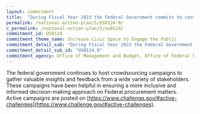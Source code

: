 ```yaml
---
layout: commitment
title:  "During Fiscal Year 2023 the Federal Government commits to continuing to use open innovation techniques and crowd- sourcing tools to foster meaningful dialogue with individuals and organizations with expertise and interest in Federal procurement matters."
permalink: /national-action-plan/5/US0124-0/
c_permalink: /national-action-plan/5/us0124/
commitment_id: US0124
commitment_theme_name: Increase Civic Space to Engage the Public
commitment_detail_sub: "During Fiscal Year 2023 the Federal Government commits to continuing to use open innovation techniques and crowd- sourcing tools to foster meaningful dialogue with individuals and organizations with expertise and interest in Federal procurement matters."
commitment_detail_sub_id: "US0124.0"
commitment_agency: Office of Management and Budget, Office of Federal Procurement Policy
---
```


The federal government continues to host crowdsourcing campaigns to gather valuable insights and feedback from a wide variety of stakeholders. These campaigns have been helpful in ensuring a more inclusive and informed decision-making approach on Federal procurement matters. Active campaigns are posted on [https://www.challenge.gov/#active-challenges](https://www.challenge.gov/#active-challenges).